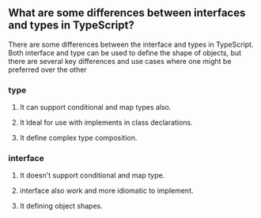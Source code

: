 ## What are some differences between interfaces and types in TypeScript?

There are some differences between the interface and types in TypeScript. Both interface and type can be used to define the shape of objects, but there are several key differences and use cases where one might be preferred over the other

### type 

1. It can support conditional and map types also.

2. It Ideal for use with implements in class declarations.

3. It define complex type composition.



### interface

1. It doesn't support conditional and map type.

2. interface also work and more idiomatic to implement.

3. It defining object shapes.
